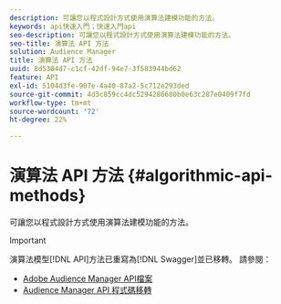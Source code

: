 ```yaml
---
description: 可讓您以程式設計方式使用演算法建模功能的方法。
keywords: api快速入門；快速入門api
seo-description: 可讓您以程式設計方式使用演算法建模功能的方法。
seo-title: 演算法 API 方法
solution: Audience Manager
title: 演算法 API 方法
uuid: 8d5304d7-c1cf-42df-94e7-3f583944bd62
feature: API
exl-id: 5104d3fe-907e-4a40-87a2-5c712e293ded
source-git-commit: 4d3c859cc4dc5294286680b0e63c287e0409f7fd
workflow-type: tm+mt
source-wordcount: '72'
ht-degree: 22%

---
```


# 演算法 API 方法 {#algorithmic-api-methods}

可讓您以程式設計方式使用演算法建模功能的方法。

>[!IMPORTANT]
>
>演算法模型[!DNL API]方法已重寫為[!DNL Swagger]並已移轉。 請參閱：
>
>* [Adobe Audience Manager API檔案](https://bank.demdex.com/portal/swagger/index.html)
>* [Audience Manager API 程式碼移轉](../../api/api-swagger-migration.md)

